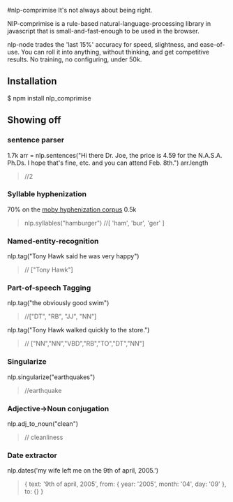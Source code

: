 #nlp-comprimise
It's not always about being right.

NlP-comprimise is a rule-based natural-language-processing library in javascript that is small-and-fast-enough to be used in the browser.

nlp-node trades the 'last 15%' accuracy for speed, slightness, and ease-of-use. You can roll it into anything, without thinking, and get competitive results. No training, no configuring, under 50k.


## Installation

 $ npm install nlp_comprimise


## Showing off

### sentence parser
1.7k
arr = nlp.sentences("Hi there Dr. Joe, the price is 4.59 for the N.A.S.A. Ph.Ds. I hope that's fine, etc. and you can attend Feb. 8th.")
arr.length
>//2

### Syllable hyphenization

70% on the [moby hyphenization corpus](http://www.gutenberg.org/dirs/etext02/mhyph10.zip)  0.5k
>nlp.syllables("hamburger")
>//[ 'ham', 'bur', 'ger' ]

### Named-entity-recognition

nlp.tag("Tony Hawk said he was very happy")
>// ["Tony Hawk"]

### Part-of-speech Tagging

nlp.tag("the obviously good swim")
>//["DT", "RB", "JJ", "NN"]

nlp.tag("Tony Hawk walked quickly to the store.")
>// ["NN","NN","VBD","RB","TO","DT","NN"]

### Singularize

nlp.singularize("earthquakes")
>//earthquake

### Adjective->Noun conjugation

nlp.adj_to_noun("clean")
>// cleanliness


### Date extractor

nlp.dates('my wife left me on the 9th of april, 2005.')
>{
>  text: '9th of april, 2005',
>  from: { year: '2005', month: '04', day: '09' },
>  to: {}
>}
